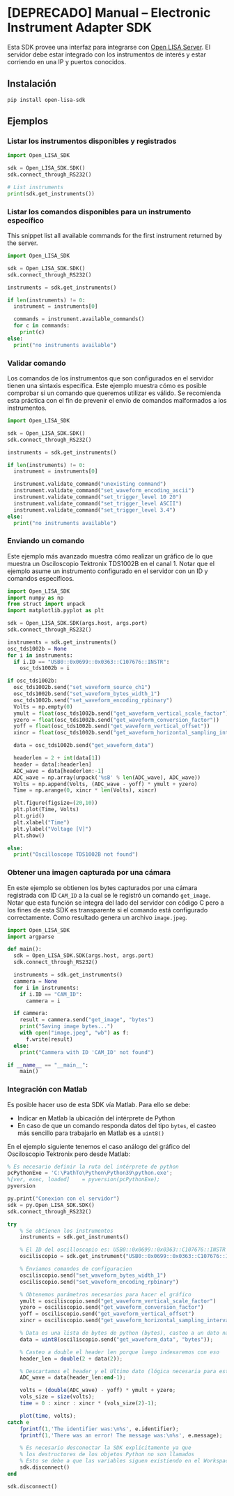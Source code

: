 # [DEPRECADO] Manual – Electronic Instrument Adapter SDK

Esta SDK provee una interfaz para integrarse con [Open LISA Server](https://github.com/aalvarezwindey/Open-LISA-Server/). El servidor debe estar integrado con los instrumentos de interés y estar corriendo en una IP y puertos conocidos.

## Instalación

```
pip install open-lisa-sdk
```

## Ejemplos

### Listar los instrumentos disponibles y registrados

```python
import Open_LISA_SDK

sdk = Open_LISA_SDK.SDK()
sdk.connect_through_RS232()

# List instruments
print(sdk.get_instruments())
```

### Listar los comandos disponibles para un instrumento específico

This snippet list all available commands for the first instrument returned by the server.

```python
import Open_LISA_SDK

sdk = Open_LISA_SDK.SDK()
sdk.connect_through_RS232()

instruments = sdk.get_instruments()

if len(instruments) != 0:
  instrument = instruments[0]

  commands = instrument.available_commands()
  for c in commands:
    print(c)
else:
  print("no instruments available")
```

### Validar comando

Los comandos de los instrumentos que son configurados en el servidor tienen una sintaxis específica. Este ejemplo muestra cómo es posible comprobar si un comando que queremos utilizar es válido. Se recomienda esta práctica con el fin de prevenir el envío de comandos malformados a los instrumentos.

```python
import Open_LISA_SDK

sdk = Open_LISA_SDK.SDK()
sdk.connect_through_RS232()

instruments = sdk.get_instruments()

if len(instruments) != 0:
  instrument = instruments[0]

  instrument.validate_command("unexisting command")
  instrument.validate_command("set_waveform_encoding_ascii")
  instrument.validate_command("set_trigger_level 10 20")
  instrument.validate_command("set_trigger_level ASCII")
  instrument.validate_command("set_trigger_level 3.4")
else:
  print("no instruments available")
```

### Enviando un comando

Este ejemplo más avanzado muestra cómo realizar un gráfico de lo que muestra un Osciloscopio Tektronix TDS1002B en el canal 1. Notar que el ejemplo asume un instrumento configurado en el servidor con un ID y comandos específicos.

```python
import Open_LISA_SDK
import numpy as np
from struct import unpack
import matplotlib.pyplot as plt

sdk = Open_LISA_SDK.SDK(args.host, args.port)
sdk.connect_through_RS232()

instruments = sdk.get_instruments()
osc_tds1002b = None
for i in instruments:
  if i.ID == "USB0::0x0699::0x0363::C107676::INSTR":
    osc_tds1002b = i

if osc_tds1002b:
  osc_tds1002b.send("set_waveform_source_ch1")
  osc_tds1002b.send("set_waveform_bytes_width_1")
  osc_tds1002b.send("set_waveform_encoding_rpbinary")
  Volts = np.empty(0)
  ymult = float(osc_tds1002b.send("get_waveform_vertical_scale_factor"))
  yzero = float(osc_tds1002b.send("get_waveform_conversion_factor"))
  yoff = float(osc_tds1002b.send("get_waveform_vertical_offset"))
  xincr = float(osc_tds1002b.send("get_waveform_horizontal_sampling_interval"))

  data = osc_tds1002b.send("get_waveform_data")

  headerlen = 2 + int(data[1])
  header = data[:headerlen]
  ADC_wave = data[headerlen:-1]
  ADC_wave = np.array(unpack('%sB' % len(ADC_wave), ADC_wave))
  Volts = np.append(Volts, (ADC_wave - yoff) * ymult + yzero)
  Time = np.arange(0, xincr * len(Volts), xincr)

  plt.figure(figsize=(20,10))
  plt.plot(Time, Volts)
  plt.grid()
  plt.xlabel("Time")
  plt.ylabel("Voltage [V]")
  plt.show()

else:
  print("Oscilloscope TDS1002B not found")
```

### Obtener una imagen capturada por una cámara

En este ejemplo se obtienen los bytes capturados por una cámara registrada con ID `CAM_ID` a la cual se le registró un comando `get_image`. Notar que esta función se integra del lado del servidor con código C pero a los fines de esta SDK es transparente si el comando está configurado correctamente. Como resultado genera un archivo `image.jpeg`.

```python
import Open_LISA_SDK
import argparse

def main():
  sdk = Open_LISA_SDK.SDK(args.host, args.port)
  sdk.connect_through_RS232()

  instruments = sdk.get_instruments()
  cammera = None
  for i in instruments:
    if i.ID == "CAM_ID":
      cammera = i

  if cammera:
    result = cammera.send("get_image", "bytes")
    print("Saving image bytes...")
    with open("image.jpeg", "wb") as f:
      f.write(result)
  else:
    print("Cammera with ID 'CAM_ID' not found")

if __name__ == "__main__":
    main()
```

### Integración con Matlab

Es posible hacer uso de esta SDK vía Matlab. Para ello se debe:

- Indicar en Matlab la ubicación del intérprete de Python
- En caso de que un comando responda datos del tipo `bytes`, el casteo más sencillo para trabajarlo en Matlab es a `uint8()`

En el ejemplo siguiente tenemos el caso análogo del gráfico del Osciloscopio Tektronix pero desde Matlab:

```octave
% Es necesario definir la ruta del intérprete de python
pcPythonExe = 'C:\PathTo\Python\Python39\python.exe';
%[ver, exec, loaded]	= pyversion(pcPythonExe);
pyversion

py.print("Conexion con el servidor")
sdk = py.Open_LISA_SDK.SDK()
sdk.connect_through_RS232()

try
    % Se obtienen los instrumentos
    instruments = sdk.get_instruments()

    % El ID del oscilloscopio es: USB0::0x0699::0x0363::C107676::INSTR
    osciliscopio = sdk.get_instrument("USB0::0x0699::0x0363::C107676::INSTR")

    % Enviamos comandos de configuracion
    osciliscopio.send("set_waveform_bytes_width_1")
    osciliscopio.send("set_waveform_encoding_rpbinary")

    % Obtenemos parámetros necesarios para hacer el gráfico
    ymult = osciliscopio.send("get_waveform_vertical_scale_factor")
    yzero = osciliscopio.send("get_waveform_conversion_factor")
    yoff = osciliscopio.send("get_waveform_vertical_offset")
    xincr = osciliscopio.send("get_waveform_horizontal_sampling_interval")

    % Data es una lista de bytes de python (bytes), casteo a un dato nativo de Matlab
    data = uint8(osciliscopio.send("get_waveform_data", "bytes"));

    % Casteo a double el header len porque luego indexaremos con eso
    header_len = double(2 + data(2));

    % Descartamos el header y el Ultimo dato (lógica necesaria para este instrumento y modelo en particular)
    ADC_wave = data(header_len:end-1);

    volts = (double(ADC_wave) - yoff) * ymult + yzero;
    vols_size = size(volts);
    time = 0 : xincr : xincr * (vols_size(2)-1);

    plot(time, volts);
catch e
    fprintf(1,'The identifier was:\n%s', e.identifier);
    fprintf(1,'There was an error! The message was:\n%s', e.message);

    % Es necesario desconectar la SDK explicitamente ya que
    % los destructores de los objetos Python no son llamados
    % Esto se debe a que las variables siguen existiendo en el Workspace de Matlab.
    sdk.disconnect()
end

sdk.disconnect()
```
